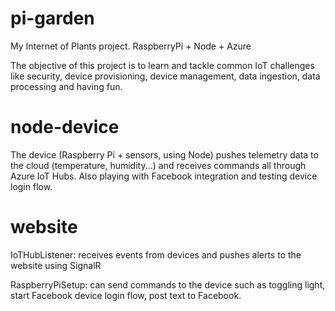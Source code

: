 # pi-garden
My Internet of Plants project. RaspberryPi + Node + Azure

The objective of this project is to learn and tackle common IoT challenges like security, device provisioning, device management, data ingestion, data processing and having fun.

# node-device
The device (Raspberry Pi + sensors, using Node) pushes telemetry data to the cloud (temperature, humidity...) and receives commands all through Azure IoT Hubs. Also playing with Facebook integration and testing device login flow. 

# website
IoTHubListener: receives events from devices and pushes alerts to the website using SignalR

RaspberryPiSetup: can send commands to the device such as toggling light, start Facebook device login flow, post text to Facebook.
